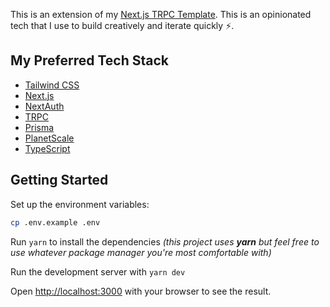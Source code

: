 This is an extension of my [Next.js TRPC Template](https://github.com/gt-codes/nextjs-trpc-template). This is an opinionated tech that I use to build creatively and iterate quickly ⚡️.

## My Preferred Tech Stack
- [Tailwind CSS](https://tailwindcss.com/)
- [Next.js](https://nextjs.org/)
- [NextAuth](https://next-auth.js.org/)
- [TRPC](https://trpc.io/)
- [Prisma](https://www.prisma.io/)
- [PlanetScale](https://planetscale.com/)
- [TypeScript](http://typescriptlang.com/)


## Getting Started
Set up the environment variables:
```bash
cp .env.example .env
```

Run `yarn` to install the dependencies _(this project uses **yarn** but feel free to use whatever package manager you're most comfortable with)_

Run the development server with `yarn dev`


Open [http://localhost:3000](http://localhost:3000) with your browser to see the result.
